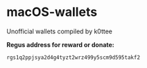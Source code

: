 # macOS-wallets
Unofficial wallets compiled by k0ttee

**Regus address for reward or donate:**

```rgs1q2ppjsya2d4g4tyzt2wrz499y5scm9d595takf2```
